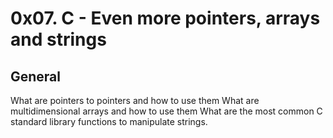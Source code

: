 # 0x07. C - Even more pointers, arrays and strings
## General
What are pointers to pointers and how to use them
What are multidimensional arrays and how to use them
What are the most common C standard library functions to manipulate strings.

